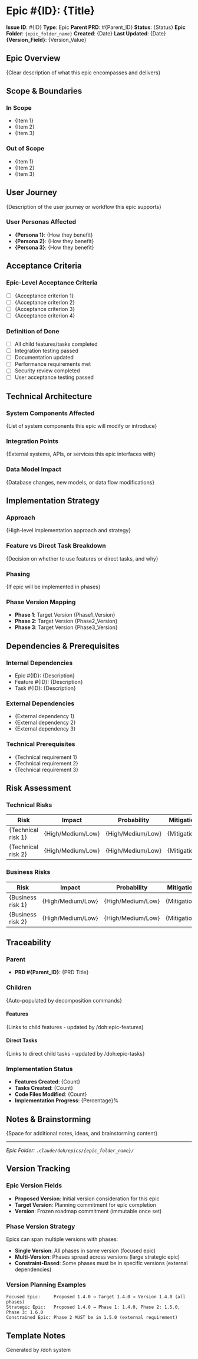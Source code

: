 # Epic #{ID}: {Title}

**Issue ID**: #{ID} **Type**: Epic **Parent PRD**: #{Parent_ID} **Status**: {Status} **Epic Folder**:
`{epic_folder_name}` **Created**: {Date} **Last Updated**: {Date} **{Version_Field}**: {Version_Value}

## Epic Overview

{Clear description of what this epic encompasses and delivers}

## Scope & Boundaries

### In Scope

- {Item 1}
- {Item 2}
- {Item 3}

### Out of Scope

- {Item 1}
- {Item 2}
- {Item 3}

## User Journey

{Description of the user journey or workflow this epic supports}

### User Personas Affected

- **{Persona 1}**: {How they benefit}
- **{Persona 2}**: {How they benefit}
- **{Persona 3}**: {How they benefit}

## Acceptance Criteria

### Epic-Level Acceptance Criteria

- [ ] {Acceptance criterion 1}
- [ ] {Acceptance criterion 2}
- [ ] {Acceptance criterion 3}
- [ ] {Acceptance criterion 4}

### Definition of Done

- [ ] All child features/tasks completed
- [ ] Integration testing passed
- [ ] Documentation updated
- [ ] Performance requirements met
- [ ] Security review completed
- [ ] User acceptance testing passed

## Technical Architecture

### System Components Affected

{List of system components this epic will modify or introduce}

### Integration Points

{External systems, APIs, or services this epic interfaces with}

### Data Model Impact

{Database changes, new models, or data flow modifications}

## Implementation Strategy

### Approach

{High-level implementation approach and strategy}

### Feature vs Direct Task Breakdown

{Decision on whether to use features or direct tasks, and why}

### Phasing

{If epic will be implemented in phases}

### Phase Version Mapping

- **Phase 1**: Target Version {Phase1_Version}
- **Phase 2**: Target Version {Phase2_Version}
- **Phase 3**: Target Version {Phase3_Version}

## Dependencies & Prerequisites

### Internal Dependencies

- Epic #{ID}: {Description}
- Feature #{ID}: {Description}
- Task #{ID}: {Description}

### External Dependencies

- {External dependency 1}
- {External dependency 2}
- {External dependency 3}

### Technical Prerequisites

- {Technical requirement 1}
- {Technical requirement 2}
- {Technical requirement 3}

## Risk Assessment

### Technical Risks

| Risk               | Impact            | Probability       | Mitigation   |
| ------------------ | ----------------- | ----------------- | ------------ |
| {Technical risk 1} | {High/Medium/Low} | {High/Medium/Low} | {Mitigation} |
| {Technical risk 2} | {High/Medium/Low} | {High/Medium/Low} | {Mitigation} |

### Business Risks

| Risk              | Impact            | Probability       | Mitigation   |
| ----------------- | ----------------- | ----------------- | ------------ |
| {Business risk 1} | {High/Medium/Low} | {High/Medium/Low} | {Mitigation} |
| {Business risk 2} | {High/Medium/Low} | {High/Medium/Low} | {Mitigation} |

## Traceability

### Parent

- **PRD #{Parent_ID}**: {PRD Title}

### Children

{Auto-populated by decomposition commands}

#### Features

{Links to child features - updated by /doh:epic-features}

#### Direct Tasks

{Links to direct child tasks - updated by /doh:epic-tasks}

### Implementation Status

- **Features Created**: {Count}
- **Tasks Created**: {Count}
- **Code Files Modified**: {Count}
- **Implementation Progress**: {Percentage}%

## Notes & Brainstorming

{Space for additional notes, ideas, and brainstorming content}

---

_Epic Folder: `.claude/doh/epics/{epic_folder_name}/`_

## Version Tracking

### Epic Version Fields

- **Proposed Version**: Initial version consideration for this epic
- **Target Version**: Planning commitment for epic completion
- **Version**: Frozen roadmap commitment (immutable once set)

### Phase Version Strategy

Epics can span multiple versions with phases:

- **Single Version**: All phases in same version (focused epic)
- **Multi-Version**: Phases spread across versions (large strategic epic)
- **Constraint-Based**: Some phases must be in specific versions (external dependencies)

### Version Planning Examples

```
Focused Epic:     Proposed 1.4.0 → Target 1.4.0 → Version 1.4.0 (all phases)
Strategic Epic:   Proposed 1.4.0 → Phase 1: 1.4.0, Phase 2: 1.5.0, Phase 3: 1.6.0
Constrained Epic: Phase 2 MUST be in 1.5.0 (external requirement)
```

## Template Notes

Generated by /doh system
